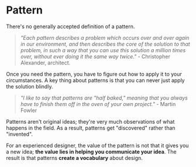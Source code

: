 # Pattern

There's no generally accepted definition of a pattern.

> *"Each pattern describes a problem which occurs over and over again in our environment, and then describes the core of the solution to that problem, in such a way that you can use this solution a million times over, without ever doing it the same way twice."* - Christopher Alexander, architect.

Once you need the pattern, you have to figure out how to apply it to your circumstances. A key thing about patterns is that you can never just apply the solution blindly.

> *"I like to say that patterns are "half baked," meaning that you always have to finish them off in the oven of your own project."* - Martin Fowler

Patterns aren't original ideas; they're very much observations of what happens in the field. As a result, patterns get "discovered" rather than "invented".

For an experienced designer, the value of the pattern is not that it gives you a new idea; **the value lies in helping you communicate your idea**. The result is that patterns **create a vocabulary** about design.
